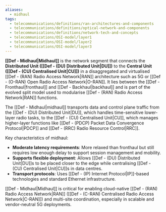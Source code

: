 ```yaml
---
aliases:
  - midhaul
tags:
  - telecommunications/definitions/ran-architectures-and-components
  - telecommunications/definitions/optical-network-and-components
  - telecommunications/definitions/network-tech-and-concepts
  - telecommunications/OSI-model/layer1
  - telecommunications/OSI-model/layer2
  - telecommunications/OSI-model/layer3
---
```


**[[Def - Midhaul|Midhaul]]** is the network segment that connects the **Distributed Unit ([[Def - (DU) Distributed Unit|DU]])** to the **Central Unit ([[Def - (CU) Centralised Unit|CU]])** in a disaggregated and virtualised [[Def - (RAN) Radio Access Network|RAN]] architecture such as 5G or [[Def - (O-RAN) Open Radio Access Network|O-RAN]]. It lies between the [[Def - Fronthaul|fronthaul]] and [[Def - Backhaul|backhaul]] and is part of the evolved split model used to modularise [[Def - (RAN) Radio Access Network|RAN]] functions.

The [[Def - Midhaul|midhaul]] transports data and control plane traffic from the [[Def - (DU) Distributed Unit|DU]], which handles time-sensitive lower-layer radio tasks, to the [[Def - (CU) Centralised Unit|CU]], which manages higher-layer functions like [[Def - (PDCP) Packet Data Convergence Protocol|PDCP]] and [[Def - (RRC) Radio Resource Control|RRC]].

Key characteristics of midhaul:
- **Moderate latency requirements**: More relaxed than fronthaul but still requires low enough delay to support session management and mobility.
- **Supports flexible deployment**: Allows [[Def - (DU) Distributed Unit|DU]]s to be placed closer to the edge while centralising [[Def - (CU) Centralised Unit|CU]]s in data centres.
- **Transport protocols**: Uses [[Def - (IP) Internet Protocol|IP]]-based technologies and standard Ethernet infrastructure.

[[Def - Midhaul|Midhaul]] is critical for enabling cloud-native [[Def - (RAN) Radio Access Network|RAN]] ([[Def - (C-RAN) Centralised Radio Access Network|C-RAN]]) and multi-site coordination, especially in scalable and vendor-neutral 5G deployments.
